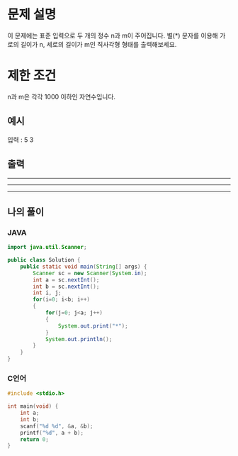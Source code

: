 # 문제 설명
이 문제에는 표준 입력으로 두 개의 정수 n과 m이 주어집니다.
별(*) 문자를 이용해 가로의 길이가 n, 세로의 길이가 m인 직사각형 형태를 출력해보세요.

# 제한 조건
n과 m은 각각 1000 이하인 자연수입니다.

## 예시
입력 : 5 3

## 출력
*****  
*****  
*****

## 나의 풀이

### JAVA
```java
import java.util.Scanner;

public class Solution {
    public static void main(String[] args) {
        Scanner sc = new Scanner(System.in);
        int a = sc.nextInt();
        int b = sc.nextInt();
        int i, j;
        for(i=0; i<b; i++)
        {
            for(j=0; j<a; j++)
            {
                System.out.print("*");
            }
            System.out.println();
        }
    }
}
```

### C언어
```c
#include <stdio.h>

int main(void) {
    int a;
    int b;
    scanf("%d %d", &a, &b);
    printf("%d", a + b);
    return 0;
}
```
